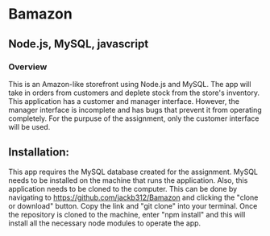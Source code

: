 # Bamazon
## Node.js, MySQL, javascript
### Overview
This is an Amazon-like storefront using Node.js and MySQL. The app will take in orders from customers and deplete stock from the store's inventory. This application has a customer and manager interface. However, the manager interface is incomplete and has bugs that prevent it from operating completely. For the purpuse of the assignment, only the customer interface will be used.

## Installation: 
This app requires the MySQL database created for the assignment. MySQL needs to be installed on the machine that runs the application. Also, this application needs to be cloned to the computer. This can be done by navigating to https://github.com/jackb312/Bamazon and clicking the "clone or download" button. Copy the link and "git clone" into your terminal. Once the repository is cloned to the machine, enter "npm install" and this will install all the necessary node modules to operate the app. 



